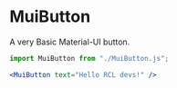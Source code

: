 # MuiButton

A very Basic Material-UI button.

```jsx
import MuiButton from "./MuiButton.js";

<MuiButton text="Hello RCL devs!" />
```